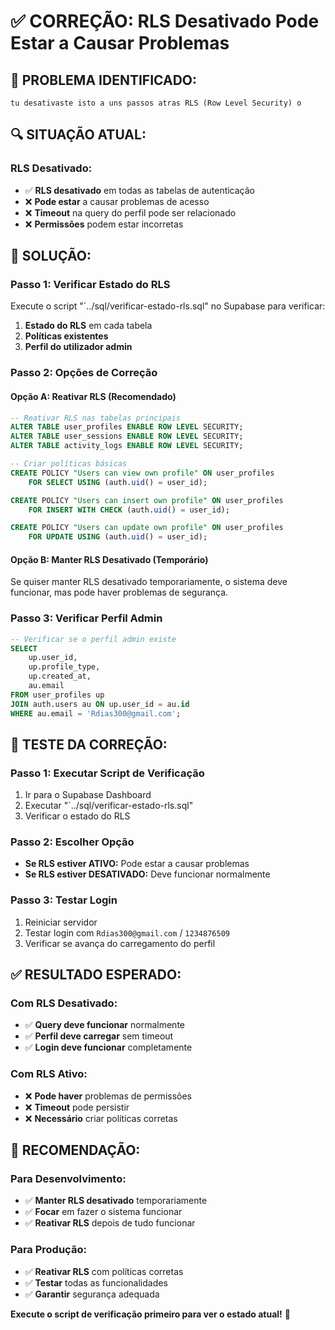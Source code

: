 # ✅ CORREÇÃO: RLS Desativado Pode Estar a Causar Problemas

## 🚨 **PROBLEMA IDENTIFICADO:**
```
tu desativaste isto a uns passos atras RLS (Row Level Security) o
```

## 🔍 **SITUAÇÃO ATUAL:**

### **RLS Desativado:**
- ✅ **RLS desativado** em todas as tabelas de autenticação
- ❌ **Pode estar** a causar problemas de acesso
- ❌ **Timeout** na query do perfil pode ser relacionado
- ❌ **Permissões** podem estar incorretas

## 🔧 **SOLUÇÃO:**

### **Passo 1: Verificar Estado do RLS**
Execute o script "`../sql/verificar-estado-rls.sql" no Supabase para verificar:

1. **Estado do RLS** em cada tabela
2. **Políticas existentes** 
3. **Perfil do utilizador admin**

### **Passo 2: Opções de Correção**

#### **Opção A: Reativar RLS (Recomendado)**
```sql
-- Reativar RLS nas tabelas principais
ALTER TABLE user_profiles ENABLE ROW LEVEL SECURITY;
ALTER TABLE user_sessions ENABLE ROW LEVEL SECURITY;
ALTER TABLE activity_logs ENABLE ROW LEVEL SECURITY;

-- Criar políticas básicas
CREATE POLICY "Users can view own profile" ON user_profiles
    FOR SELECT USING (auth.uid() = user_id);

CREATE POLICY "Users can insert own profile" ON user_profiles
    FOR INSERT WITH CHECK (auth.uid() = user_id);

CREATE POLICY "Users can update own profile" ON user_profiles
    FOR UPDATE USING (auth.uid() = user_id);
```

#### **Opção B: Manter RLS Desativado (Temporário)**
Se quiser manter RLS desativado temporariamente, o sistema deve funcionar, mas pode haver problemas de segurança.

### **Passo 3: Verificar Perfil Admin**
```sql
-- Verificar se o perfil admin existe
SELECT 
    up.user_id,
    up.profile_type,
    up.created_at,
    au.email
FROM user_profiles up
JOIN auth.users au ON up.user_id = au.id
WHERE au.email = 'Rdias300@gmail.com';
```

## 🚀 **TESTE DA CORREÇÃO:**

### **Passo 1: Executar Script de Verificação**
1. Ir para o Supabase Dashboard
2. Executar "`../sql/verificar-estado-rls.sql"
3. Verificar o estado do RLS

### **Passo 2: Escolher Opção**
- **Se RLS estiver ATIVO:** Pode estar a causar problemas
- **Se RLS estiver DESATIVADO:** Deve funcionar normalmente

### **Passo 3: Testar Login**
1. Reiniciar servidor
2. Testar login com `Rdias300@gmail.com` / `1234876509`
3. Verificar se avança do carregamento do perfil

## ✅ **RESULTADO ESPERADO:**

### **Com RLS Desativado:**
- ✅ **Query deve funcionar** normalmente
- ✅ **Perfil deve carregar** sem timeout
- ✅ **Login deve funcionar** completamente

### **Com RLS Ativo:**
- ❌ **Pode haver** problemas de permissões
- ❌ **Timeout** pode persistir
- ❌ **Necessário** criar políticas corretas

## 🎯 **RECOMENDAÇÃO:**

### **Para Desenvolvimento:**
- ✅ **Manter RLS desativado** temporariamente
- ✅ **Focar** em fazer o sistema funcionar
- ✅ **Reativar RLS** depois de tudo funcionar

### **Para Produção:**
- ✅ **Reativar RLS** com políticas corretas
- ✅ **Testar** todas as funcionalidades
- ✅ **Garantir** segurança adequada

**Execute o script de verificação primeiro para ver o estado atual!** 🚀


